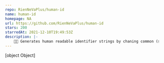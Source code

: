 ```yaml
---
repo: RienNeVaPlus/human-id
name: human-id
homepage: NA
url: https://github.com/RienNeVaPlus/human-id
stars: 200
starredAt: 2021-12-10T19:49:53Z
description: |-
    💃🆔 Generates human readable identifier strings by chaning common (short) words of the english language.
---
```


[object Object]
